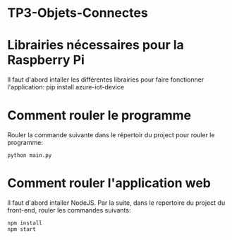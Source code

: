 # TP3-Objets-Connectes
 
# Librairies nécessaires pour la Raspberry Pi
Il faut d'abord intaller les différentes librairies pour faire fonctionner l'application:
pip install azure-iot-device

# Comment rouler le programme
Rouler la commande suivante dans le répertoir du project pour rouler le programme:
```
python main.py
```

# Comment rouler l'application web
Il faut d'abord intaller NodeJS.
Par la suite, dans le repertoire du project du front-end, rouler les commandes suivants:
```
npm install
npm start
```
